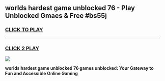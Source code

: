 
## worlds hardest game unblocked 76 - Play Unblocked Gmaes & Free #bs55j
<h3>
<a href="https://premium.freeplayer.one?title=worlds_hardest_game_unblocked_76&ref=01M">CLICK TO PLAY</a></h3>
<hr>

<h3>
<a href="https://premium.freeplayer.one?title=worlds_hardest_game_unblocked_76&ref=01M">CLICK 2 PLAY</a>
  
</h3>

<a href="https://premium.freeplayer.one?title=worlds_hardest_game_unblocked_76&ref=01M"><img src="https://clearcache.store/games.png"></a>


**worlds hardest game unblocked 76 games unblocked: Your Gateway to Fun and Accessible Online Gaming**
